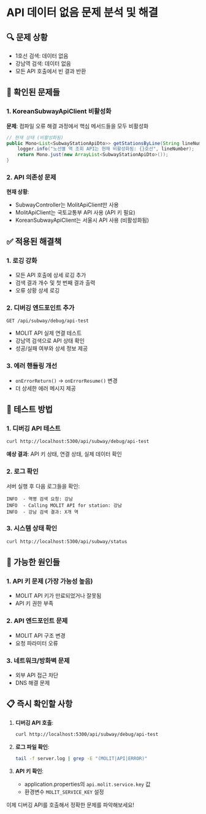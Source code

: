 # API 데이터 없음 문제 분석 및 해결

## 🔍 문제 상황
- 1호선 검색: 데이터 없음
- 강남역 검색: 데이터 없음
- 모든 API 호출에서 빈 결과 반환

## 🔧 확인된 문제들

### 1. KoreanSubwayApiClient 비활성화
**문제**: 컴파일 오류 해결 과정에서 핵심 메서드들을 모두 비활성화
```java
// 현재 상태 (비활성화됨)
public Mono<List<SubwayStationApiDto>> getStationsByLine(String lineNumber) {
    logger.info("노선별 역 조회 API는 현재 비활성화됨: {}호선", lineNumber);
    return Mono.just(new ArrayList<SubwayStationApiDto>());
}
```

### 2. API 의존성 문제
**현재 상황**: 
- SubwayController는 MolitApiClient만 사용
- MolitApiClient는 국토교통부 API 사용 (API 키 필요)
- KoreanSubwayApiClient는 서울시 API 사용 (비활성화됨)

## ✅ 적용된 해결책

### 1. 로깅 강화
- 모든 API 호출에 상세 로깅 추가
- 검색 결과 개수 및 첫 번째 결과 출력
- 오류 상황 상세 로깅

### 2. 디버깅 엔드포인트 추가
```
GET /api/subway/debug/api-test
```
- MOLIT API 실제 연결 테스트
- 강남역 검색으로 API 상태 확인
- 성공/실패 여부와 상세 정보 제공

### 3. 에러 핸들링 개선
- `onErrorReturn()` → `onErrorResume()` 변경
- 더 상세한 에러 메시지 제공

## 🚀 테스트 방법

### 1. 디버깅 API 테스트
```bash
curl http://localhost:5300/api/subway/debug/api-test
```
**예상 결과**: API 키 상태, 연결 상태, 실제 데이터 확인

### 2. 로그 확인
서버 실행 후 다음 로그들을 확인:
```
INFO  - 역명 검색 요청: 강남
INFO  - Calling MOLIT API for station: 강남
INFO  - 강남 검색 결과: X개 역
```

### 3. 시스템 상태 확인
```bash
curl http://localhost:5300/api/subway/status
```

## 🎯 가능한 원인들

### 1. API 키 문제 (가장 가능성 높음)
- MOLIT API 키가 만료되었거나 잘못됨
- API 키 권한 부족

### 2. API 엔드포인트 문제
- MOLIT API 구조 변경
- 요청 파라미터 오류

### 3. 네트워크/방화벽 문제
- 외부 API 접근 차단
- DNS 해결 문제

## 📋 즉시 확인할 사항

1. **디버깅 API 호출**:
   ```bash
   curl http://localhost:5300/api/subway/debug/api-test
   ```

2. **로그 파일 확인**:
   ```bash
   tail -f server.log | grep -E "(MOLIT|API|ERROR)"
   ```

3. **API 키 확인**:
   - application.properties의 `api.molit.service.key` 값
   - 환경변수 `MOLIT_SERVICE_KEY` 설정

이제 디버깅 API를 호출해서 정확한 문제를 파악해보세요!